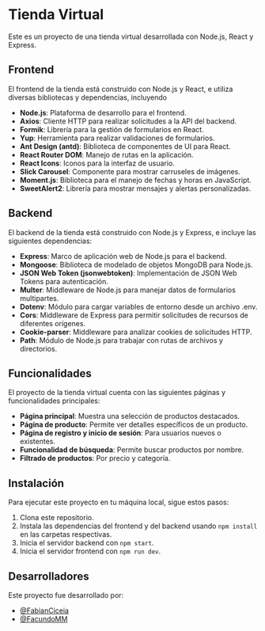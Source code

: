 # Tienda Virtual

Este es un proyecto de una tienda virtual desarrollada con Node.js, React y Express.

## Frontend

El frontend de la tienda está construido con Node.js y React, e utiliza diversas bibliotecas y dependencias, incluyendo

- **Node.js**: Plataforma de desarrollo para el frontend.
- **Axios**: Cliente HTTP para realizar solicitudes a la API del backend.
- **Formik**: Librería para la gestión de formularios en React.
- **Yup**: Herramienta para realizar validaciones de formularios.
- **Ant Design (antd)**: Biblioteca de componentes de UI para React.
- **React Router DOM**: Manejo de rutas en la aplicación.
- **React Icons**: Iconos para la interfaz de usuario.
- **Slick Carousel**: Componente para mostrar carruseles de imágenes.
- **Moment.js**: Biblioteca para el manejo de fechas y horas en JavaScript.
- **SweetAlert2**: Librería para mostrar mensajes y alertas personalizadas.

## Backend

El backend de la tienda está construido con Node.js y Express, e incluye las siguientes dependencias:

- **Express**: Marco de aplicación web de Node.js para el backend.
- **Mongoose**: Biblioteca de modelado de objetos MongoDB para Node.js.
- **JSON Web Token (jsonwebtoken)**: Implementación de JSON Web Tokens para autenticación.
- **Multer**: Middleware de Node.js para manejar datos de formularios multipartes.
- **Dotenv**: Módulo para cargar variables de entorno desde un archivo .env.
- **Cors**: Middleware de Express para permitir solicitudes de recursos de diferentes orígenes.
- **Cookie-parser**: Middleware para analizar cookies de solicitudes HTTP.
- **Path**: Módulo de Node.js para trabajar con rutas de archivos y directorios.

## Funcionalidades

El proyecto de la tienda virtual cuenta con las siguientes páginas y funcionalidades principales:

- **Página principal**: Muestra una selección de productos destacados.
- **Página de producto**: Permite ver detalles específicos de un producto.
- **Página de registro y inicio de sesión**: Para usuarios nuevos o existentes.
- **Funcionalidad de búsqueda**: Permite buscar productos por nombre.
- **Filtrado de productos**: Por precio y categoría.

## Instalación

Para ejecutar este proyecto en tu máquina local, sigue estos pasos:

1. Clona este repositorio.
2. Instala las dependencias del frontend y del backend usando `npm install` en las carpetas respectivas.
4. Inicia el servidor backend con `npm start`.
5. Inicia el servidor frontend con `npm run dev`.

## Desarrolladores

Este proyecto fue desarrollado por:

- [@FabianCiceia]([https://github.com/usuario2](https://github.com/FabianCiceia))
- [@FacundoMM](https://github.com/FacundoMM)

